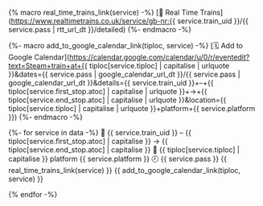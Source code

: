 {% macro real_time_trains_link(service) -%}
[👀 Real Time Trains](https://www.realtimetrains.co.uk/service/gb-nr:{{ service.train_uid }}/{{ service.pass | rtt_url_dt }}/detailed)
{%- endmacro -%}

{%- macro add_to_google_calendar_link(tiploc, service) -%}
[🗓️ Add to Google Calendar](https://calendar.google.com/calendar/u/0/r/eventedit?text=Steam+train+at+{{ tiploc[service.tiploc] | capitalise | urlquote }}&dates={{ service.pass | google_calendar_url_dt }}/{{ service.pass | google_calendar_url_dt }}&details={{ service.train_uid }}+–+{{ tiploc[service.first_stop.atoc] | capitalise | urlquote }}+→+{{ tiploc[service.end_stop.atoc] | capitalise | urlquote }}&location={{ tiploc[service.tiploc] | capitalise | urlquote }}+platform+{{ service.platform }})
{%- endmacro -%}

{%- for service in data -%}
🚂 {{ service.train_uid }} – {{ tiploc[service.first_stop.atoc] | capitalise }} → {{ tiploc[service.end_stop.atoc] | capitalise }} 📍 {{ tiploc[service.tiploc] | capitalise }} platform {{ service.platform }} 🕗 {{ service.pass }} {{ real_time_trains_link(service) }} {{ add_to_google_calendar_link(tiploc, service) }}

{% endfor -%}
